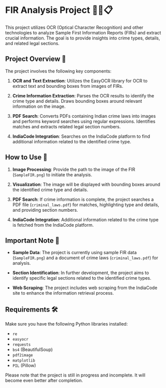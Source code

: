 # FIR Analysis Project 🕵️‍♂️📋

This project utilizes OCR (Optical Character Recognition) and other technologies to analyze Sample First Information Reports (FIRs) and extract crucial information. The goal is to provide insights into crime types, details, and related legal sections.

## Project Overview 📑

The project involves the following key components:

1. **OCR and Text Extraction**: Utilizes the EasyOCR library for OCR to extract text and bounding boxes from images of FIRs.

2. **Crime Information Extraction**: Parses the OCR results to identify the crime type and details. Draws bounding boxes around relevant information on the image.

3. **PDF Search**: Converts PDFs containing Indian crime laws into images and performs keyword searches using regular expressions. Identifies matches and extracts related legal section numbers.

4. **IndiaCode Integration**: Searches on the IndiaCode platform to find additional information related to the identified crime type.

## How to Use 🚀

1. **Image Processing**: Provide the path to the image of the FIR (`SampleFIR.png`) to initiate the analysis.

2. **Visualization**: The image will be displayed with bounding boxes around the identified crime type and details.

3. **PDF Search**: If crime information is complete, the project searches a PDF file (`criminal_laws.pdf`) for matches, highlighting type and details, and providing section numbers.

4. **IndiaCode Integration**: Additional information related to the crime type is fetched from the IndiaCode platform.

## Important Note 📝

- **Sample Data**: The project is currently using sample FIR data (`SampleFIR.png`) and a document of crime laws (`criminal_laws.pdf`) for analysis.

- **Section Identification**: In further development, the project aims to identify specific legal sections related to the identified crime types.

- **Web Scraping**: The project includes web scraping from the IndiaCode site to enhance the information retrieval process.

## Requirements 🛠️

Make sure you have the following Python libraries installed:

- `re`
- `easyocr`
- `requests`
- `bs4` (BeautifulSoup)
- `pdf2image`
- `matplotlib`
- `PIL` (Pillow)

Please note that the project is still in progress and incomplete. It will become even better after completion.
